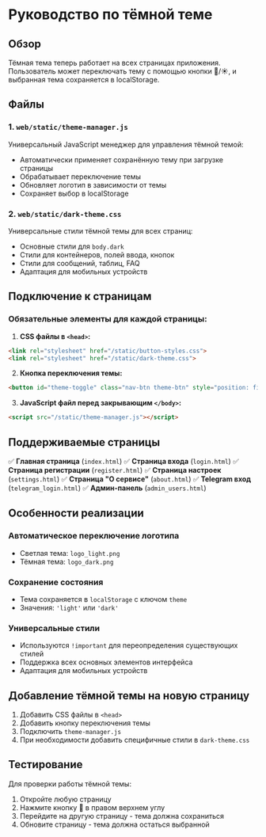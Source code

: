 # Руководство по тёмной теме

## Обзор
Тёмная тема теперь работает на всех страницах приложения. Пользователь может переключать тему с помощью кнопки 🌙/☀️, и выбранная тема сохраняется в localStorage.

## Файлы

### 1. `web/static/theme-manager.js`
Универсальный JavaScript менеджер для управления тёмной темой:
- Автоматически применяет сохранённую тему при загрузке страницы
- Обрабатывает переключение темы
- Обновляет логотип в зависимости от темы
- Сохраняет выбор в localStorage

### 2. `web/static/dark-theme.css`
Универсальные стили тёмной темы для всех страниц:
- Основные стили для `body.dark`
- Стили для контейнеров, полей ввода, кнопок
- Стили для сообщений, таблиц, FAQ
- Адаптация для мобильных устройств

## Подключение к страницам

### Обязательные элементы для каждой страницы:

1. **CSS файлы в `<head>`:**
```html
<link rel="stylesheet" href="/static/button-styles.css">
<link rel="stylesheet" href="/static/dark-theme.css">
```

2. **Кнопка переключения темы:**
```html
<button id="theme-toggle" class="nav-btn theme-btn" style="position: fixed; top: 20px; right: 20px; z-index: 1001; background: rgba(255, 255, 255, 0.9); border: none; border-radius: 50%; width: 50px; height: 50px; font-size: 1.2em; cursor: pointer; box-shadow: 0 4px 15px rgba(0, 0, 0, 0.1);">🌙</button>
```

3. **JavaScript файл перед закрывающим `</body>`:**
```html
<script src="/static/theme-manager.js"></script>
```

## Поддерживаемые страницы

✅ **Главная страница** (`index.html`)
✅ **Страница входа** (`login.html`)
✅ **Страница регистрации** (`register.html`)
✅ **Страница настроек** (`settings.html`)
✅ **Страница "О сервисе"** (`about.html`)
✅ **Telegram вход** (`telegram_login.html`)
✅ **Админ-панель** (`admin_users.html`)

## Особенности реализации

### Автоматическое переключение логотипа
- Светлая тема: `logo_light.png`
- Тёмная тема: `logo_dark.png`

### Сохранение состояния
- Тема сохраняется в `localStorage` с ключом `theme`
- Значения: `'light'` или `'dark'`

### Универсальные стили
- Используются `!important` для переопределения существующих стилей
- Поддержка всех основных элементов интерфейса
- Адаптация для мобильных устройств

## Добавление тёмной темы на новую страницу

1. Добавить CSS файлы в `<head>`
2. Добавить кнопку переключения темы
3. Подключить `theme-manager.js`
4. При необходимости добавить специфичные стили в `dark-theme.css`

## Тестирование

Для проверки работы тёмной темы:
1. Откройте любую страницу
2. Нажмите кнопку 🌙 в правом верхнем углу
3. Перейдите на другую страницу - тема должна сохраниться
4. Обновите страницу - тема должна остаться выбранной 